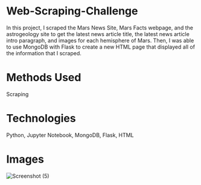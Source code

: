 # Web-Scraping-Challenge
In this project, I scraped the Mars News Site, Mars Facts webpage, and the astrogeology site to get the latest news article title, the latest news article intro paragraph, and images for each hemisphere of Mars. Then, I was able to use MongoDB with Flask to create a new HTML page that displayed all of the information that I scraped. 

# Methods Used
Scraping

# Technologies
Python, Jupyter Notebook, MongoDB, Flask, HTML

# Images
![Screenshot (5)](https://user-images.githubusercontent.com/99835613/174196386-1a6e9c0b-cd8f-4553-99a5-f849ed2fc5f6.png)


